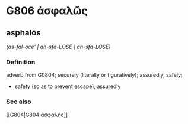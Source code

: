 # G806 ἀσφαλῶς

## asphalōs

_(as-fal-oce' | ah-sfa-LOSE | ah-sfa-LOSE)_

### Definition

adverb from G0804; securely (literally or figuratively); assuredly, safely; 

- safety (so as to prevent escape), assuredly

### See also

[[G804|G804 ἀσφαλής]]
